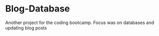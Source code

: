 # Blog-Database

Another project for the coding bootcamp. Focus was on databases and updating blog posts
